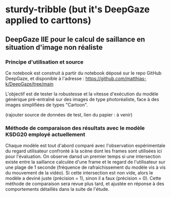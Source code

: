 # sturdy-tribble (but it's DeepGaze applied to carttons)

## DeepGaze IIE pour le calcul de saillance en situation d'image non réaliste

### Principe d'utilisation et source

Ce notebook est construit à partir du notebook déposé sur le repo GitHub DeepGaze, et disponible à l'adresse : https://github.com/matthias-k/DeepGaze/tree/main

L'objectif est de tester la robustesse et la vitesse d'exécution du modèle générique pré-entraîné sur des images de type photoréaliste, face à des images simplifiées de types "Cartoon". 

(rajouter source de données de test, lien du papier : à venir)

### Méthode de comparaison des résultats avec le modèle KSDG20 employé actuellement

Chaque modèle est tout d'abord comparé avec l'observation expérimentale du regard utilisateur confronté à la scène dont les frames sont utilisées ici pour l'évaluation. On observe dansd un premier temps si une intersection existe entre la saillance calculée d'une frame et le regard de l'utilisateur sur une plage de 1 seconde (fréquence de rafraichissement du modèle vis à vis du mouvement de la vidéo). Si cette intersection est non vide, alors le modèle a deviné juste (précision = 1), sinon il a faux (précision = 0). Cette méthode de comparaison sera revue plus tard, et ajustée en réponse à des comportements détaillés dans la suite de l'étude.
